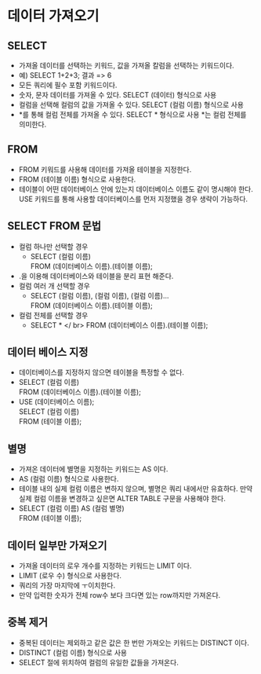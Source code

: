 # 데이터 가져오기
## SELECT
- 가져올 데이터를 선택하는 키워드, 값을 가져올 칼럼을 선택하는 키워드이다.
- 예) SELECT 1+2+3; 결과 => 6
- 모든 쿼리에 필수 포함 키워드이다.
- 숫자, 문자 데이터를 가져올 수 있다. SELECT (데이터) 형식으로 사용
- 컬럼을 선택해 컬럼의 값을 가져올 수 있다. SELECT (컬럼 이름) 형식으로 사용
- *를 통해 컬럼 전체를 가져올 수 있다. SELECT * 형식으로 사용 *는 컬럼 전체를 의미한다.

## FROM
- FROM 키워드를 사용해 데이터를 가져올 테이블을 지정한다.
- FROM (테이블 이름) 형식으로 사용한다.
- 테이블이 어떤 데이터베이스 안에 있는지 데이터베이스 이름도 같이 명시해야 한다. USE 키워드를 통해 사용할 데이터베이스를 먼저 지정했을 경우 생략이 가능하다.

## SELECT FROM 문법
- 컬럼 하나만 선택할 경우
  - SELECT (컬럼 이름) </br>
    FROM (데이터베이스 이름).(테이블 이름);
- .을 이용해 데이터베이스와 테이블을 분리 표현 해준다.
- 컬럼 여러 개 선택할 경우
  - SELECT (컬럼 이름), (컬럼 이름), (컬럼 이름)... </br>
    FROM (데이터베이스 이름).(테이블 이름);
- 컬럼 전체를 선택할 경우
  - SELECT * </ br>
    FROM (데이터베이스 이름).(테이블 이름);
    
## 데이터 베이스 지정
- 데이터베이스를 지정하지 않으면 테이블을 특정할 수 없다.
- SELECT (컬럼 이름) </br>
  FROM (데이터베이스 이름).(테이블 이름);
- USE (데이터베이스 이름); </br>
  SELECT (컬럼 이름) </br>
  FROM (테이블 이름);

## 별명
- 가져온 데이터에 별명을 지정하는 키워드는 AS 이다.
- AS (컬럼 이름) 형식으로 사용한다.
- 테이블 내의 실제 컬럼 이름은 변하지 않으며, 별명은 쿼리 내에서만 유효하다. 만약 실제 컬럼 이름을 변경하고 싶은면 ALTER TABLE 구문을 사용해야 한다.
- SELECT (컬럼 이름) AS (컬럼 별명) </br>
  FROM (테이블 이름);
  
## 데이터 일부만 가져오기
- 가져올 데이터의 로우 개수를 지정하는 키워드는 LIMIT 이다.
- LIMIT (로우 수) 형식으로 사용한다.
- 쿼리의 가장 마지막에 ㅜ이치한다.
- 만약 입력한 숫자가 전체 row수 보다 크다면 있는 row까지만 가져온다.

## 중복 제거
- 중복된 데이터는 제외하고 같은 값은 한 번만 가져오는 키워드는 DISTINCT 이다.
- DISTINCT (컬럼 이름) 형식으로 사용
- SELECT 절에 위치하여 컬럼의 유일한 값들을 가져온다.













